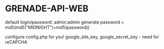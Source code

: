 # GRENADE-API-WEB

default login/password: admin:admin
generate password = md5(md5("MIDNIGHT")+md5(password))

configure config.php for you!
google_site_key, google_secret_key - need for reCAPCHA

